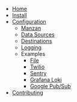 <!-- docs/_sidebar.md -->
* [Home](/)
* [Install](install.md)
* [Configuration](config/index.md)
   * [Manzan](config/app.md)
   * [Data Sources](config/data.md)
   * [Destinations](config/dests.md)
   * [Logging](config/logging.md)
   * Examples
      * [File](config/examples/file.md)
      * [Twilio](config/examples/twilio.md)
      * [Sentry](config/examples/sentry.md)
      * [Grafana Loki](config/examples/grafanaLoki.md)
      * [Google Pub/Sub](config/examples/googlePubSub.md)
* [Contributing](contributing.md)